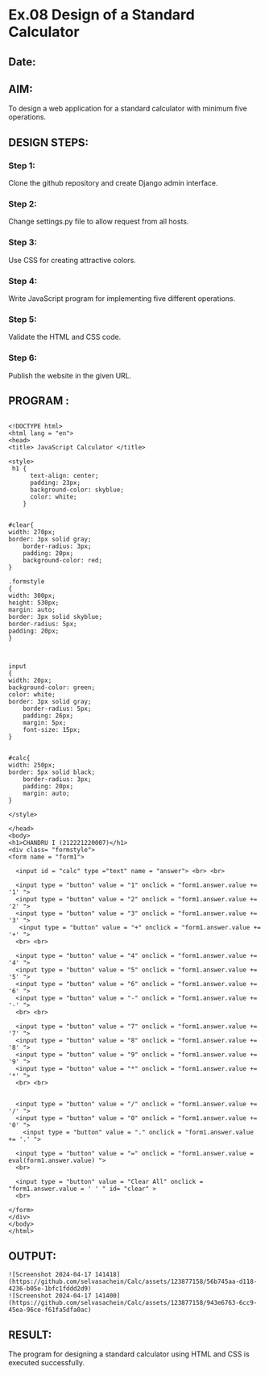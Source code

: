 # Ex.08 Design of a Standard Calculator
## Date:

## AIM:
To design a web application for a standard calculator with minimum five operations.

## DESIGN STEPS:

### Step 1:
Clone the github repository and create Django admin interface.

### Step 2:
Change settings.py file to allow request from all hosts.

### Step 3:
Use CSS for creating attractive colors.

### Step 4:
Write JavaScript program for implementing five different operations.

### Step 5:
Validate the HTML and CSS code.

### Step 6:
Publish the website in the given URL.

## PROGRAM :
```

<!DOCTYPE html>
<html lang = "en">
<head>
<title> JavaScript Calculator </title>

<style>
 h1 {
      text-align: center;
      padding: 23px;
      background-color: skyblue;
      color: white;
    }


#clear{
width: 270px;
border: 3px solid gray;
	border-radius: 3px;
	padding: 20px;
	background-color: red;
}

.formstyle
{
width: 300px;
height: 530px;
margin: auto;
border: 3px solid skyblue;
border-radius: 5px;
padding: 20px;
}



input
{
width: 20px;
background-color: green;
color: white;
border: 3px solid gray;
	border-radius: 5px;
	padding: 26px;
	margin: 5px;
	font-size: 15px;
}


#calc{
width: 250px;
border: 5px solid black;
	border-radius: 3px;
	padding: 20px;
	margin: auto;
}

</style>

</head>
<body>
<h1>CHANDRU I (212221220007)</h1>
<div class= "formstyle">
<form name = "form1">
	
  <input id = "calc" type ="text" name = "answer"> <br> <br>

  <input type = "button" value = "1" onclick = "form1.answer.value += '1' ">
  <input type = "button" value = "2" onclick = "form1.answer.value += '2' ">
  <input type = "button" value = "3" onclick = "form1.answer.value += '3' ">
   <input type = "button" value = "+" onclick = "form1.answer.value += '+' ">
  <br> <br>
  
  <input type = "button" value = "4" onclick = "form1.answer.value += '4' ">
  <input type = "button" value = "5" onclick = "form1.answer.value += '5' ">
  <input type = "button" value = "6" onclick = "form1.answer.value += '6' ">
  <input type = "button" value = "-" onclick = "form1.answer.value += '-' ">
  <br> <br>
  
  <input type = "button" value = "7" onclick = "form1.answer.value += '7' ">
  <input type = "button" value = "8" onclick = "form1.answer.value += '8' ">
  <input type = "button" value = "9" onclick = "form1.answer.value += '9' ">
  <input type = "button" value = "*" onclick = "form1.answer.value += '*' ">
  <br> <br>
  
  
  <input type = "button" value = "/" onclick = "form1.answer.value += '/' ">
  <input type = "button" value = "0" onclick = "form1.answer.value += '0' ">
    <input type = "button" value = "." onclick = "form1.answer.value += '.' ">

  <input type = "button" value = "=" onclick = "form1.answer.value = eval(form1.answer.value) ">
  <br> 
 
  <input type = "button" value = "Clear All" onclick = "form1.answer.value = ' ' " id= "clear" >
  <br> 
  
</form>
</div>
</body>
</html>
```

## OUTPUT:
```
![Screenshot 2024-04-17 141418](https://github.com/selvasachein/Calc/assets/123877158/56b745aa-d118-4236-b05e-1bfc1fddd2d9)
![Screenshot 2024-04-17 141400](https://github.com/selvasachein/Calc/assets/123877158/943e6763-6cc9-45ea-96ce-f61fa5dfa0ac)
```


## RESULT:
The program for designing a standard calculator using HTML and CSS is executed successfully.
